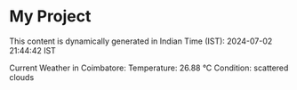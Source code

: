 # My Project

This content is dynamically generated in Indian Time (IST): 2024-07-02 21:44:42 IST


Current Weather in Coimbatore:
Temperature: 26.88 °C
Condition: scattered clouds
